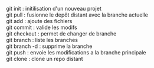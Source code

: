 git init : initilisation d'un nouveau projet <br/>
git pull : fusionne le depôt distant avec la branche actuelle <br/>
git add : ajoute des fichiers  <br/>
git commit : valide les modifs <br/>
git checkout : permet de changer de branche <br/>
git branch : liste les branches <br/>
git branch -d : supprime la branche <br/>
git push : envoie les modifications a la branche principale <br/>
git clone : clone un repo distant
